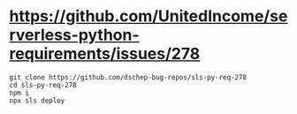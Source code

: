 # https://github.com/UnitedIncome/serverless-python-requirements/issues/278

```
git clone https://github.com/dschep-bug-repos/sls-py-req-278
cd sls-py-req-278
npm i
npx sls deploy
```
